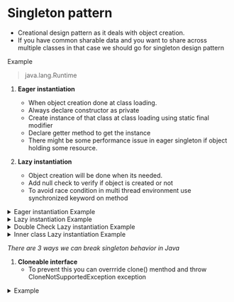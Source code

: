 # Singleton pattern
- Creational design pattern as it deals with object creation.
- If you have common sharable data and you want to share across multiple classes in that case we should go for singleton design pattern

Example
> java.lang.Runtime

1. **Eager instantiation**
    - When object creation done at class loading.
    - Always declare constructor as private
    - Create instance of that class at class loading using static final modifier
    - Declare getter method to get the instance
    - There might be some performance issue in eager singleton if object holding some resource.
  
2. **Lazy instantiation**
    - Object creation will be done when its needed.
    - Add null check to verify if object is created or not
    - To avoid race condition in multi thread environment use synchronized keyword on method


<details><summary>Eager instantiation Example</summary>
  
  ```java
  class EagerSinglton{
         private static final EagerSinglton instance = new EagerSinglton();

         private EagerSinglton(){
         }

        public static EagerSinglton getInstance(){
            return instance;
        }
  }
    
  public class MyClass {
    
        public static void main(String args[]) {
            EagerSinglton e1 = EagerSinglton.getInstance();
     
            System.out.println("EagerSinglton " + e1.hashCode());
     
            EagerSinglton e2 = EagerSinglton.getInstance();
     
            System.out.println("EagerSinglton " + e2.hashCode());
        }
  }
  ```
</details>

<details><summary>Lazy instantiation Example</summary>
  
  ```java
    class LazySingleton{
        private LazySingleton(){

        } 

        private static LazySingleton instance;

        public static synchronized LazySingleton getInstance(){
            if(instance == null)
                return instance = new LazySingleton();

            return instance;
        }
    }
    
    public class MyClass {
    
        public static void main(String args[]) {
            LazySingleton l1 = LazySingleton.getInstance();
     
            System.out.println("LazySingleton " + l1.hashCode());
     
            LazySingleton l2 = LazySingleton.getInstance();
     
            System.out.println("LazySingleton " + l2.hashCode());
        }
    }
  ```
</details>
 
<details><summary>Double Check Lazy instantiation Example</summary>
  
  ```java
    class DoubleCheckLazySingleton{
        private DoubleCheckLazySingleton(){

        } 

        private static DoubleCheckLazySingleton instance;

        public static  DoubleCheckLazySingleton getInstance(){
            if(instance == null){
                synchronized(DoubleCheckLazySingleton.class){
                    if(instance == null){
                         return instance = new DoubleCheckLazySingleton();
                    }
                }
            }
            return instance;
        }
    }
    
    public class MyClass {
    
        public static void main(String args[]) {
            DoubleCheckLazySingleton d1 = DoubleCheckLazySingleton.getInstance();
     
            System.out.println("DoubleCheckLazySingleton " + d1.hashCode());
     
            DoubleCheckLazySingleton d2 = DoubleCheckLazySingleton.getInstance();
     
            System.out.println("DoubleCheckLazySingleton " + d2.hashCode());
        }
    }
  ```
</details>

<details><summary>Inner class Lazy instantiation Example</summary>
  
  ```java
    class LazyInnerSingleton{
    
        private LazyInnerSingleton(){

        }
        private static class SingletonHelper{
            private static final LazyInnerSingleton inst = new LazyInnerSingleton();      
        }

        public static LazyInnerSingleton getInstance(){
            return SingletonHelper.inst;
        }
    }
    
     public class MyClass {
    
        public static void main(String args[]) {
            LazyInnerSingleton ll1 = LazyInnerSingleton.getInstance();
     
            System.out.println("LazyInnerSingleton " + ll1.hashCode());
     
            LazyInnerSingleton ll2 = LazyInnerSingleton.getInstance();
     
            System.out.println("LazyInnerSingleton " + ll2.hashCode());
        }
    }
  ```
</details>


_There are 3 ways we can break singleton behavior in Java_
1. **Cloneable interface**
    -   To prevent this you can overrride clone() menthod and throw CloneNotSupportedException exception


<details><summary>Example</summary>
    
  ```java
    class LazySingleton extends MyClone{
    
        private LazySingleton(){

        } 

        private static LazySingleton instance;

        //to prevent this we can overrride clone() menthod and throw CloneNotSupportedException exception
         @Override
        protected Object clone() throws CloneNotSupportedException{
            throw new CloneNotSupportedException();   
        }

        public static synchronized LazySingleton getInstance(){
            if(instance == null)
                return instance = new LazySingleton();

            return instance;
        }
    }

    class MyClone implements Cloneable{

        @Override
        protected Object clone() throws CloneNotSupportedException{
            return super.clone();    
        }
    }

    public class MyClass {
        public static void main(String args[]) throws CloneNotSupportedException {

         LazySingleton inst1 = LazySingleton.getInstance();
          System.out.println(inst1.hashCode());
         LazySingleton inst2 = (LazySingleton) inst1.clone();
          System.out.println(inst2.hashCode());
        }
    }
  ```
</details>
